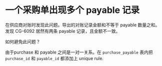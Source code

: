 # 一个采购单出现多个 payable 记录

在供应商对账时发现此问题。导出的对账记录金额和不等于 payable 数量之和。
发现 CG-6092 居然有两条 payable 记录，且金额不一致。

如何避免此问题？

由于purchase 和 payable 之间是一对一关系。在 `purchase_payable` 表内把 
`purchase_id` 和 `payable_id` 都添加上 unique rule.
